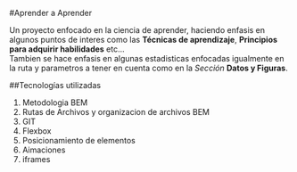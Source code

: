 #Aprender a Aprender

Un proyecto enfocado en la ciencia de aprender, haciendo enfasis en algunos puntos de interes como las **Técnicas de aprendizaje**, **Principios para adquirir habilidades** etc...  
Tambien se hace enfasis en algunas estadisticas enfocadas igualmente en la ruta y parametros a tener en cuenta como en la _Sección_ **Datos y Figuras**.

##Tecnologías utilizadas

1. Metodologia BEM
2. Rutas de Archivos y organizacion de archivos BEM
3. GIT
4. Flexbox
5. Posicionamiento de elementos
6. Aimaciones
7. iframes
